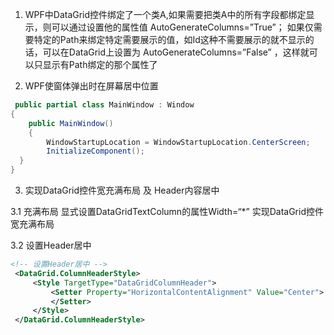 1. WPF中DataGrid控件绑定了一个类A,如果需要把类A中的所有字段都绑定显示，则可以通过设置他的属性值 AutoGenerateColumns=”True”；
如果仅需要特定的Path来绑定特定需要展示的值，如Id这种不需要展示的就不显示的话，可以在DataGrid上设置为 AutoGenerateColumns=”False” ，这样就可以只显示有Path绑定的那个属性了

2. WPF使窗体弹出时在屏幕居中位置
```c#
 public partial class MainWindow : Window
{
    public MainWindow()
    {
        WindowStartupLocation = WindowStartupLocation.CenterScreen;
        InitializeComponent();
  }
}
```

3. 实现DataGrid控件宽充满布局 及 Header内容居中

3.1 充满布局
显式设置DataGridTextColumn的属性Width=“*” 实现DataGrid控件宽充满布局

3.2 设置Header居中
```xml
<!-- 设置Header居中 -->
 <DataGrid.ColumnHeaderStyle>
     <Style TargetType="DataGridColumnHeader">
         <Setter Property="HorizontalContentAlignment" Value="Center">
         </Setter>
     </Style>
 </DataGrid.ColumnHeaderStyle>
```
